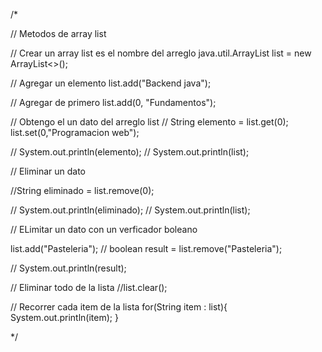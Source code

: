 /* 

// Metodos de array list 

// Crear un array list es el nombre del arreglo
java.util.ArrayList<String> list = new ArrayList<>();

// Agregar un elemento
list.add("Backend java");

// Agregar de primero
list.add(0, "Fundamentos");

// Obtengo el un dato del arreglo list 
// String elemento = list.get(0);
list.set(0,"Programacion web");

// System.out.println(elemento);
// System.out.println(list);

// Eliminar un dato 

//String eliminado = list.remove(0);

// System.out.println(eliminado);
// System.out.println(list);

// ELimitar un dato con un verficador boleano 

list.add("Pasteleria");
// boolean result = list.remove("Pasteleria");

// System.out.println(result);

// Eliminar todo de la lista 
//list.clear();

// Recorrer cada item de la lista
for(String item : list){
    System.out.println(item);
}

        
*/